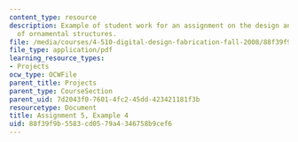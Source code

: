 ```yaml
---
content_type: resource
description: Example of student work for an assignment on the design and fabrication
  of ornamental structures.
file: /media/courses/4-510-digital-design-fabrication-fall-2008/88f39f9b5583cd0579a4346758b9cef6_assn5_example4.pdf
file_type: application/pdf
learning_resource_types:
- Projects
ocw_type: OCWFile
parent_title: Projects
parent_type: CourseSection
parent_uid: 7d2043f0-7601-4fc2-45dd-423421181f3b
resourcetype: Document
title: Assignment 5, Example 4
uid: 88f39f9b-5583-cd05-79a4-346758b9cef6
---
```

